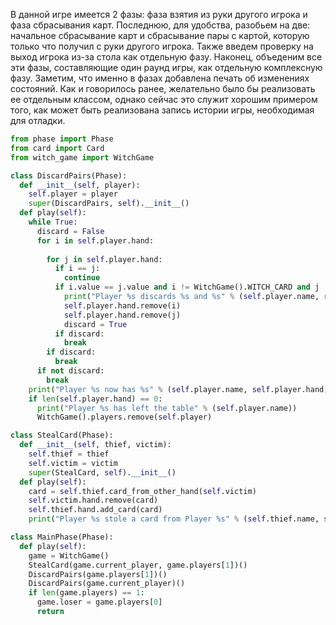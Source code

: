 В данной игре имеется 2 фазы: фаза взятия из руки другого игрока и фаза сбрасывания карт. Последнюю, для удобства, разобьем на две: начальное сбрасывание карт и сбрасывание пары с картой, которую только что получил с руки другого игрока. Также введем проверку на выход игрока из-за стола как отдельную фазу. Наконец, объеденим все эти фазы, составляющие один раунд игры, как отдельную комплексную фазу. Заметим, что именно в фазах добавлена печать об изменениях состояний. Как и говорилось ранее, желательно было бы реализовать ее отдельным классом, однако сейчас это служит хорошим примером того, как может быть реализована запись истории игры, необходимая для отладки.

```py
from phase import Phase
from card import Card
from witch_game import WitchGame

class DiscardPairs(Phase):
  def __init__(self, player):
    self.player = player
    super(DiscardPairs, self).__init__()
  def play(self):
    while True:
      discard = False
      for i in self.player.hand:
      
        for j in self.player.hand:
          if i == j:
            continue
          if i.value == j.value and i != WitchGame().WITCH_CARD and j != WitchGame().WITCH_CARD:
            print("Player %s discards %s and %s" % (self.player.name, repr(i), repr(j)))
            self.player.hand.remove(i)
            self.player.hand.remove(j)
            discard = True
          if discard:
            break
        if discard:
          break
      if not discard:
        break
    print("Player %s now has %s" % (self.player.name, self.player.hand))
    if len(self.player.hand) == 0:
      print("Player %s has left the table" % (self.player.name))
      WitchGame().players.remove(self.player)

class StealCard(Phase):
  def __init__(self, thief, victim):
    self.thief = thief
    self.victim = victim
    super(StealCard, self).__init__()
  def play(self):
    card = self.thief.card_from_other_hand(self.victim)
    self.victim.hand.remove(card)
    self.thief.hand.add_card(card)
    print("Player %s stole a card from Player %s" % (self.thief.name, self.victim.name))

class MainPhase(Phase):
  def play(self):
    game = WitchGame()
    StealCard(game.current_player, game.players[1])()
    DiscardPairs(game.players[1])()
    DiscardPairs(game.current_player)()
    if len(game.players) == 1:
      game.loser = game.players[0]
      return

```



